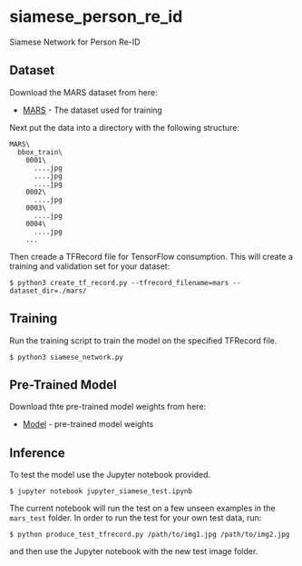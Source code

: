 # siamese_person_re_id
Siamese Network for Person Re-ID

## Dataset

Download the MARS dataset from here:
* [MARS](http://www.liangzheng.com.cn/Project/project_mars.html) - The dataset used for training

Next put the data into a directory with the following structure:

```
MARS\
  bbox_train\
    0001\
      ....jpg
      ....jpg
      ....jpg
    0002\
      ....jpg
    0003\
      ....jpg
    0004\
      ....jpg
    ...
```  
Then creade a TFRecord file for TensorFlow consumption. This will create a training and validation set for your dataset:
```
$ python3 create_tf_record.py --tfrecord_filename=mars --dataset_dir=./mars/
```

## Training
Run the training script to train the model on the specified TFRecord file.
```
$ python3 siamese_network.py
```
## Pre-Trained Model
Download thte pre-trained model weights from here:
* [Model](https://drive.google.com/drive/folders/1n6JV36gQb9RpYuPcHPXJd2Wled_U_PNu?usp=sharing) - pre-trained model weights

## Inference
To test the model use the Jupyter notebook provided.
```
$ jupyter notebook jupyter_siamese_test.ipynb
```
The current notebook will run the test on a few unseen examples in the `mars_test` folder. In order to run the test for your own test data, run:
```
$ python produce_test_tfrecord.py /path/to/img1.jpg /path/to/img2.jpg
``` 
and then use the Jupyter notebook with the new test image folder.
